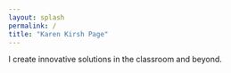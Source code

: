 ```yaml
---
layout: splash
permalink: /
title: "Karen Kirsh Page"
---
```


I create innovative solutions in the classroom and beyond.